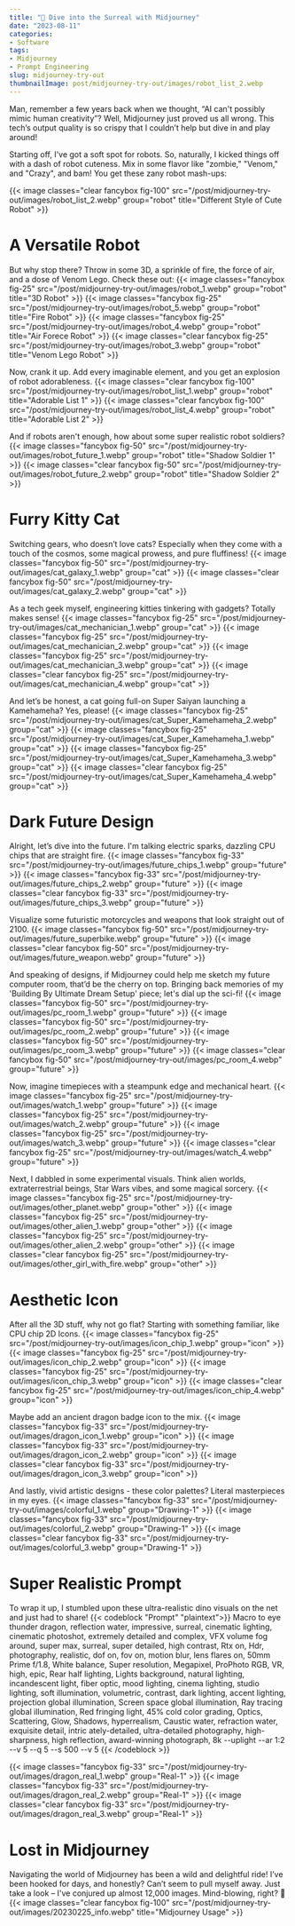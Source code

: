 ```yaml
---
title: "🚀 Dive into the Surreal with Midjourney"
date: "2023-08-11"
categories:
- Software
tags:
- Midjourney
- Prompt Engineering
slug: midjourney-try-out
thumbnailImage: post/midjourney-try-out/images/robot_list_2.webp
---
```


<!-- for peek -->
Man, remember a few years back when we thought, “AI can't possibly mimic human creativity”? 
Well, Midjourney just proved us all wrong. This tech’s output quality is so crispy that I couldn’t 
help but dive in and play around!

Starting off, I've got a soft spot for robots. So, naturally, I kicked things off with a dash of 
robot cuteness. Mix in some flavor like "zombie," "Venom," and "Crazy", and bam! You get these 
zany robot mash-ups:

<!--more-->
<!-- Cover Robot -->
{{< image classes="clear fancybox fig-100" src="/post/midjourney-try-out/images/robot_list_2.webp" group="robot" title="Different Style of Cute Robot" >}}

# A Versatile Robot
<!-- Different Flavor -->
But why stop there? Throw in some 3D, a sprinkle of fire, the force of air, and a dose of Venom 
Lego. Check these out:
{{< image classes="fancybox fig-25" src="/post/midjourney-try-out/images/robot_1.webp" group="robot" title="3D Robot" >}}
{{< image classes="fancybox fig-25" src="/post/midjourney-try-out/images/robot_5.webp" group="robot" title="Fire Robot" >}}
{{< image classes="fancybox fig-25" src="/post/midjourney-try-out/images/robot_4.webp" group="robot" title="Air Forece Robot" >}}
{{< image classes="clear fancybox fig-25" src="/post/midjourney-try-out/images/robot_3.webp" group="robot" title="Venom Lego Robot" >}}

<!-- Robot List -->
Now, crank it up. Add every imaginable element, and you get an explosion of robot adorableness.
{{< image classes="clear fancybox fig-100" src="/post/midjourney-try-out/images/robot_list_1.webp" group="robot" title="Adorable List 1" >}}
{{< image classes="clear fancybox fig-100" src="/post/midjourney-try-out/images/robot_list_4.webp" group="robot" title="Adorable List 2" >}}

<!-- Soldiers -->
And if robots aren't enough, how about some super realistic robot soldiers?
{{< image classes="fancybox fig-50" src="/post/midjourney-try-out/images/robot_future_1.webp" group="robot" title="Shadow Soldier 1" >}}
{{< image classes="clear fancybox fig-50" src="/post/midjourney-try-out/images/robot_future_2.webp" group="robot" title="Shadow Soldier 2" >}}

# Furry Kitty Cat
<!-- Galaxy Cat -->
Switching gears, who doesn’t love cats? Especially when they come with a touch of the cosmos, some magical prowess, and pure fluffiness!
{{< image classes="fancybox fig-50" src="/post/midjourney-try-out/images/cat_galaxy_1.webp" group="cat" >}}
{{< image classes="clear fancybox fig-50" src="/post/midjourney-try-out/images/cat_galaxy_2.webp" group="cat" >}}

<!-- Mechanician Cat -->
As a tech geek myself, engineering kitties tinkering with gadgets? Totally makes sense!
{{< image classes="fancybox fig-25" src="/post/midjourney-try-out/images/cat_mechanician_1.webp" group="cat" >}}
{{< image classes="fancybox fig-25" src="/post/midjourney-try-out/images/cat_mechanician_2.webp" group="cat" >}}
{{< image classes="fancybox fig-25" src="/post/midjourney-try-out/images/cat_mechanician_3.webp" group="cat" >}}
{{< image classes="clear fancybox fig-25" src="/post/midjourney-try-out/images/cat_mechanician_4.webp" group="cat" >}}

<!-- Super Kamehameha Cat -->
And let’s be honest, a cat going full-on Super Saiyan launching a Kamehameha? Yes, please!
{{< image classes="fancybox fig-25" src="/post/midjourney-try-out/images/cat_Super_Kamehameha_2.webp" group="cat" >}}
{{< image classes="fancybox fig-25" src="/post/midjourney-try-out/images/cat_Super_Kamehameha_1.webp" group="cat" >}}
{{< image classes="fancybox fig-25" src="/post/midjourney-try-out/images/cat_Super_Kamehameha_3.webp" group="cat" >}}
{{< image classes="clear fancybox fig-25" src="/post/midjourney-try-out/images/cat_Super_Kamehameha_4.webp" group="cat" >}}


# Dark Future Design
<!-- Chip -->
Alright, let’s dive into the future. I'm talking electric sparks, dazzling CPU chips that are straight fire.
{{< image classes="fancybox fig-33" src="/post/midjourney-try-out/images/future_chips_1.webp" group="future" >}}
{{< image classes="fancybox fig-33" src="/post/midjourney-try-out/images/future_chips_2.webp" group="future" >}}
{{< image classes="clear fancybox fig-33" src="/post/midjourney-try-out/images/future_chips_3.webp" group="future" >}}

<!-- Product Design -->
Visualize some futuristic motorcycles and weapons that look straight out of 2100.
{{< image classes="fancybox fig-50" src="/post/midjourney-try-out/images/future_superbike.webp" group="future" >}}
{{< image classes="clear fancybox fig-50" src="/post/midjourney-try-out/images/future_weapon.webp" group="future" >}}

<!-- PC Room -->
And speaking of designs, if Midjourney could help me sketch my future computer room, that’d be 
the cherry on top. Bringing back memories of my 'Building By Ultimate Dream Setup' piece; 
let's dial up the sci-fi!
{{< image classes="fancybox fig-50" src="/post/midjourney-try-out/images/pc_room_1.webp" group="future" >}}
{{< image classes="fancybox fig-50" src="/post/midjourney-try-out/images/pc_room_2.webp" group="future" >}}
{{< image classes="fancybox fig-50" src="/post/midjourney-try-out/images/pc_room_3.webp" group="future" >}}
{{< image classes="clear fancybox fig-50" src="/post/midjourney-try-out/images/pc_room_4.webp" group="future" >}}

<!-- Watch -->
Now, imagine timepieces with a steampunk edge and mechanical heart.
{{< image classes="fancybox fig-25" src="/post/midjourney-try-out/images/watch_1.webp" group="future" >}}
{{< image classes="fancybox fig-25" src="/post/midjourney-try-out/images/watch_2.webp" group="future" >}}
{{< image classes="fancybox fig-25" src="/post/midjourney-try-out/images/watch_3.webp" group="future" >}}
{{< image classes="clear fancybox fig-25" src="/post/midjourney-try-out/images/watch_4.webp" group="future" >}}

<!-- Others -->
Next, I dabbled in some experimental visuals. Think alien worlds, extraterrestrial beings, 
Star Wars vibes, and some magical sorcery.
{{< image classes="fancybox fig-25" src="/post/midjourney-try-out/images/other_planet.webp" group="other" >}}
{{< image classes="fancybox fig-25" src="/post/midjourney-try-out/images/other_alien_1.webp" group="other" >}}
{{< image classes="fancybox fig-25" src="/post/midjourney-try-out/images/other_alien_2.webp" group="other" >}}
{{< image classes="clear fancybox fig-25" src="/post/midjourney-try-out/images/other_girl_with_fire.webp" group="other" >}}


# Aesthetic Icon
<!-- 2D Chip -->
After all the 3D stuff, why not go flat? Starting with something familiar, like CPU chip 2D Icons.
{{< image classes="fancybox fig-25" src="/post/midjourney-try-out/images/icon_chip_1.webp" group="icon" >}}
{{< image classes="fancybox fig-25" src="/post/midjourney-try-out/images/icon_chip_2.webp" group="icon" >}}
{{< image classes="fancybox fig-25" src="/post/midjourney-try-out/images/icon_chip_3.webp" group="icon" >}}
{{< image classes="clear fancybox fig-25" src="/post/midjourney-try-out/images/icon_chip_4.webp" group="icon" >}}

<!-- Dragon -->
Maybe add an ancient dragon badge icon to the mix.
{{< image classes="fancybox fig-33" src="/post/midjourney-try-out/images/dragon_icon_1.webp" group="icon" >}}
{{< image classes="fancybox fig-33" src="/post/midjourney-try-out/images/dragon_icon_2.webp" group="icon" >}}
{{< image classes="clear fancybox fig-33" src="/post/midjourney-try-out/images/dragon_icon_3.webp" group="icon" >}}

<!-- Paintings -->
And lastly, vivid artistic designs - these color palettes? Literal masterpieces in my eyes.
{{< image classes="fancybox fig-33" src="/post/midjourney-try-out/images/colorful_1.webp" group="Drawing-1" >}}
{{< image classes="fancybox fig-33" src="/post/midjourney-try-out/images/colorful_2.webp" group="Drawing-1" >}}
{{< image classes="clear fancybox fig-33" src="/post/midjourney-try-out/images/colorful_3.webp" group="Drawing-1" >}}


# Super Realistic Prompt
<!-- Super Realistic Dargon -->
To wrap it up, I stumbled upon these ultra-realistic dino visuals on the net and just had to share!
{{< codeblock "Prompt" "plaintext">}}
Macro to eye thunder dragon, reflection water, impressive, surreal, cinematic lighting, 
cinematic photoshot, extremely detailed and complex, VFX volume fog around, super max, 
surreal, super detailed, high contrast, Rtx on, Hdr, photography, realistic, dof on, fov on, 
motion blur, lens flares on, 50mm Prime f/1.8, White balance, Super resolution, Megapixel, 
ProPhoto RGB, VR, high, epic, Rear half lighting, Lights background, natural lighting, 
incandescent light, fiber optic, mood lighting, cinema lighting, studio lighting, soft illumination, 
volumetric, contrast, dark lighting, accent lighting, projection global illumination, 
Screen space global illumination, Ray tracing global illumination, Red fringing light, 
45% cold color grading, Optics, Scattering, Glow, Shadows, hyperrealism, Caustic water, 
refraction water, exquisite detail, intric ately-detailed, ultra-detailed photography, 
high-sharpness, high reflection, award-winning photograph, 
8k --uplight --ar 1:2 --v 5 --q 5 --s 500 --v 5
{{< /codeblock >}}

{{< image classes="fancybox fig-33" src="/post/midjourney-try-out/images/dragon_real_1.webp" group="Real-1" >}}
{{< image classes="fancybox fig-33" src="/post/midjourney-try-out/images/dragon_real_2.webp" group="Real-1" >}}
{{< image classes="clear fancybox fig-33" src="/post/midjourney-try-out/images/dragon_real_3.webp" group="Real-1" >}}


<!-- Usage -->
# Lost in Midjourney
Navigating the world of Midjourney has been a wild and delightful ride! I’ve been hooked for days, 
and honestly? Can’t seem to pull myself away. Just take a look – I've conjured up almost 12,000 
images. Mind-blowing, right? 🚀
{{< image classes="clear fancybox fig-100" src="/post/midjourney-try-out/images/20230225_info.webp" title="Midjourney Usage" >}}
